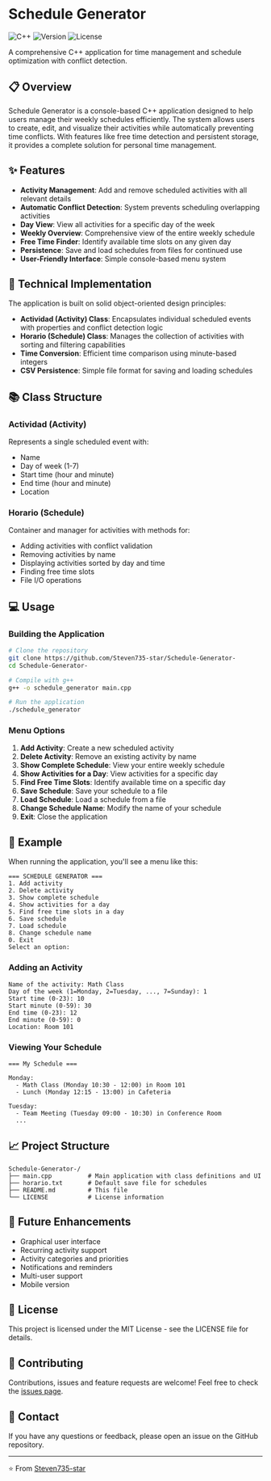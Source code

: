 # Schedule Generator

![C++](https://img.shields.io/badge/Language-C%2B%2B-blue)
![Version](https://img.shields.io/badge/Version-1.0-green)
![License](https://img.shields.io/badge/License-MIT-yellow)

A comprehensive C++ application for time management and schedule optimization with conflict detection.

## 📋 Overview

Schedule Generator is a console-based C++ application designed to help users manage their weekly schedules efficiently. The system allows users to create, edit, and visualize their activities while automatically preventing time conflicts. With features like free time detection and persistent storage, it provides a complete solution for personal time management.

## ✨ Features

- **Activity Management**: Add and remove scheduled activities with all relevant details
- **Automatic Conflict Detection**: System prevents scheduling overlapping activities
- **Day View**: View all activities for a specific day of the week
- **Weekly Overview**: Comprehensive view of the entire weekly schedule
- **Free Time Finder**: Identify available time slots on any given day
- **Persistence**: Save and load schedules from files for continued use
- **User-Friendly Interface**: Simple console-based menu system

## 🔧 Technical Implementation

The application is built on solid object-oriented design principles:

- **Actividad (Activity) Class**: Encapsulates individual scheduled events with properties and conflict detection logic
- **Horario (Schedule) Class**: Manages the collection of activities with sorting and filtering capabilities
- **Time Conversion**: Efficient time comparison using minute-based integers
- **CSV Persistence**: Simple file format for saving and loading schedules

## 📚 Class Structure

### Actividad (Activity)
Represents a single scheduled event with:
- Name
- Day of week (1-7)
- Start time (hour and minute)
- End time (hour and minute)
- Location

### Horario (Schedule)
Container and manager for activities with methods for:
- Adding activities with conflict validation
- Removing activities by name
- Displaying activities sorted by day and time
- Finding free time slots
- File I/O operations

## 💻 Usage

### Building the Application

```bash
# Clone the repository
git clone https://github.com/Steven735-star/Schedule-Generator-
cd Schedule-Generator-

# Compile with g++
g++ -o schedule_generator main.cpp

# Run the application
./schedule_generator
```

### Menu Options

1. **Add Activity**: Create a new scheduled activity
2. **Delete Activity**: Remove an existing activity by name
3. **Show Complete Schedule**: View your entire weekly schedule
4. **Show Activities for a Day**: View activities for a specific day
5. **Find Free Time Slots**: Identify available time on a specific day
6. **Save Schedule**: Save your schedule to a file
7. **Load Schedule**: Load a schedule from a file
8. **Change Schedule Name**: Modify the name of your schedule
0. **Exit**: Close the application

## 📝 Example

When running the application, you'll see a menu like this:

```
=== SCHEDULE GENERATOR ===
1. Add activity
2. Delete activity
3. Show complete schedule
4. Show activities for a day
5. Find free time slots in a day
6. Save schedule
7. Load schedule
8. Change schedule name
0. Exit
Select an option:
```

### Adding an Activity

```
Name of the activity: Math Class
Day of the week (1=Monday, 2=Tuesday, ..., 7=Sunday): 1
Start time (0-23): 10
Start minute (0-59): 30
End time (0-23): 12
End minute (0-59): 0
Location: Room 101
```

### Viewing Your Schedule

```
=== My Schedule ===

Monday:
  - Math Class (Monday 10:30 - 12:00) in Room 101
  - Lunch (Monday 12:15 - 13:00) in Cafeteria

Tuesday:
  - Team Meeting (Tuesday 09:00 - 10:30) in Conference Room
  ...
```

## 📈 Project Structure

```
Schedule-Generator-/
├── main.cpp          # Main application with class definitions and UI
├── horario.txt       # Default save file for schedules
├── README.md         # This file
└── LICENSE           # License information
```

## 🚀 Future Enhancements

- Graphical user interface
- Recurring activity support
- Activity categories and priorities
- Notifications and reminders
- Multi-user support
- Mobile version

## 📄 License

This project is licensed under the MIT License - see the LICENSE file for details.

## 🤝 Contributing

Contributions, issues and feature requests are welcome! Feel free to check the [issues page](https://github.com/Steven735-star/Schedule-Generator-/issues).

## 📧 Contact

If you have any questions or feedback, please open an issue on the GitHub repository.

---

⭐️ From [Steven735-star](https://github.com/Steven735-star)
